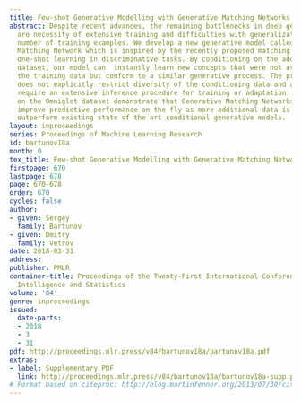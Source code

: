 ```yaml
---
title: Few-shot Generative Modelling with Generative Matching Networks
abstract: Despite recent advances, the remaining bottlenecks in deep generative models
  are necessity of extensive training and difficulties with generalization from small
  number of training examples. We develop a new generative model called Generative
  Matching Network which is inspired by the recently proposed matching networks for
  one-shot learning in discriminative tasks. By conditioning on the additional input
  dataset, our model can  instantly learn new concepts that were not available in
  the training data but conform to a similar generative process. The proposed framework
  does not explicitly restrict diversity of the conditioning data and also does not
  require an extensive inference procedure for training or adaptation. Our experiments
  on the Omniglot dataset demonstrate that Generative Matching Networks significantly
  improve predictive performance on the fly as more additional data is available and
  outperform existing state of the art conditional generative models.
layout: inproceedings
series: Proceedings of Machine Learning Research
id: bartunov18a
month: 0
tex_title: Few-shot Generative Modelling with Generative Matching Networks
firstpage: 670
lastpage: 678
page: 670-678
order: 670
cycles: false
author:
- given: Sergey
  family: Bartunov
- given: Dmitry
  family: Vetrov
date: 2018-03-31
address: 
publisher: PMLR
container-title: Proceedings of the Twenty-First International Conference on Artificial
  Intelligence and Statistics
volume: '84'
genre: inproceedings
issued:
  date-parts:
  - 2018
  - 3
  - 31
pdf: http://proceedings.mlr.press/v84/bartunov18a/bartunov18a.pdf
extras:
- label: Supplementary PDF
  link: http://proceedings.mlr.press/v84/bartunov18a/bartunov18a-supp.pdf
# Format based on citeproc: http://blog.martinfenner.org/2013/07/30/citeproc-yaml-for-bibliographies/
---
```

